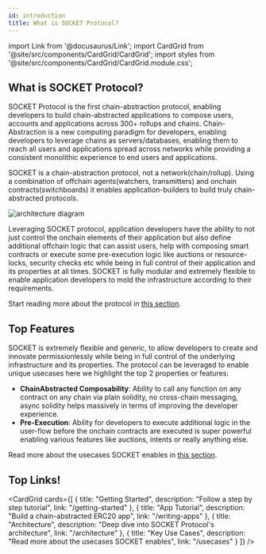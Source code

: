 ```yaml
---
id: introduction
title: What is SOCKET Protocol?
---
```


import Link from '@docusaurus/Link';
import CardGrid from '@site/src/components/CardGrid/CardGrid';
import styles from '@site/src/components/CardGrid/CardGrid.module.css';

## What is SOCKET Protocol?

SOCKET Protocol is the first chain-abstraction protocol, enabling developers to build chain-abstracted applications to compose users, accounts and applications across 300+ rollups and chains. Chain-Abstraction is a new computing paradigm for developers, enabling developers to leverage chains as servers/databases, enabling them to reach all users and applications spread across networks while providing a consistent monolithic experience to end users and applications.

SOCKET is a chain-abstraction protocol, not a network(chain/rollup). Using a combination of offchain agents(watchers, transmitters) and onchain contracts(switchboards) it enables application-builders to build truly chain-abstracted protocols.

<div style={{ display: 'flex', justifyContent: 'center' }}>
    <img src="/img/architecture.svg" alt="architecture diagram" style={{ width: '90%' }} />
</div>

Leveraging SOCKET protocol, application developers have the ability to not just control the onchain elements of their application but also define additional offchain logic that can assist users, help with composing smart contracts or execute some pre-execution logic like auctions or resource-locks, security checks etc while being in full control of their application and its properties at all times. SOCKET is fully modular and extremely flexible to enable application developers to mold the infrastructure according to their requirements.

Start reading more about the protocol in [this section](/architecture).

## Top Features

SOCKET is extremely flexible and generic, to allow developers to create and innovate permissionlessly while being in full control of the underlying infrastructure and its properties. The protocol can be leveraged to enable unique usecases here we highlight the top 2 properties or features:
- **ChainAbstracted Composability**: Ability to call any function on any contract on any chain via plain solidity, no cross-chain messaging, async solidity helps massively in terms of improving the developer experience.
- **Pre-Execution**: Ability for developers to execute additional logic in the user-flow before the onchain contracts are executed is super powerful enabling various features like auctions, intents or really anything else.

Read more about the usecases SOCKET enables in [this section](/usecases).

## Top Links!
<CardGrid cards={[
 {
   title: "Getting Started",
   description: "Follow a step by step tutorial",
   link: "/getting-started"
 },
 {
   title: "App Tutorial",
   description: "Build a chain-abstracted ERC20 app",
   link: "/writing-apps"
 },
 {
   title: "Architecture",
   description: "Deep dive into SOCKET Protocol's architecture",
   link: "/architecture"
 },
 {
   title: "Key Use Cases",
   description: "Read more about the usecases SOCKET enables",
   link: "/usecases"
 }
]} />
